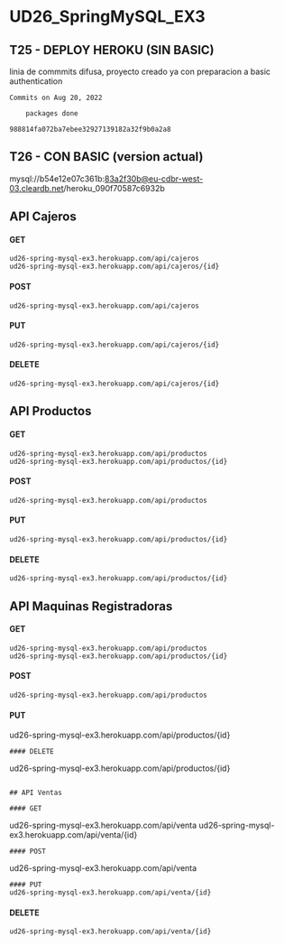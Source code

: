 # UD26_SpringMySQL_EX3

## T25 - DEPLOY HEROKU (SIN BASIC)

linia de commmits difusa, proyecto creado ya con preparacion a basic authentication

```
Commits on Aug 20, 2022

    packages done 

988814fa072ba7ebee32927139182a32f9b0a2a8
```

## T26 - CON BASIC (version actual)

mysql://b54e12e07c361b:83a2f30b@eu-cdbr-west-03.cleardb.net/heroku_090f70587c6932b

## API Cajeros

#### GET
```
ud26-spring-mysql-ex3.herokuapp.com/api/cajeros
ud26-spring-mysql-ex3.herokuapp.com/api/cajeros/{id}
```
#### POST
```
ud26-spring-mysql-ex3.herokuapp.com/api/cajeros
```
#### PUT
```
ud26-spring-mysql-ex3.herokuapp.com/api/cajeros/{id}
```
#### DELETE
```
ud26-spring-mysql-ex3.herokuapp.com/api/cajeros/{id}
```

## API Productos

#### GET
```
ud26-spring-mysql-ex3.herokuapp.com/api/productos
ud26-spring-mysql-ex3.herokuapp.com/api/productos/{id}
```
#### POST
```
ud26-spring-mysql-ex3.herokuapp.com/api/productos
```
#### PUT
```
ud26-spring-mysql-ex3.herokuapp.com/api/productos/{id}
```
#### DELETE
```
ud26-spring-mysql-ex3.herokuapp.com/api/productos/{id}
```

## API Maquinas Registradoras

#### GET
```
ud26-spring-mysql-ex3.herokuapp.com/api/productos
ud26-spring-mysql-ex3.herokuapp.com/api/productos/{id}
```
#### POST
```
ud26-spring-mysql-ex3.herokuapp.com/api/productos
```
#### PUT
ud26-spring-mysql-ex3.herokuapp.com/api/productos/{id}
```
#### DELETE
```
ud26-spring-mysql-ex3.herokuapp.com/api/productos/{id}
```

## API Ventas

#### GET
```
ud26-spring-mysql-ex3.herokuapp.com/api/venta
ud26-spring-mysql-ex3.herokuapp.com/api/venta/{id}
```
#### POST
```
ud26-spring-mysql-ex3.herokuapp.com/api/venta
```
#### PUT
ud26-spring-mysql-ex3.herokuapp.com/api/venta/{id}
```
#### DELETE
```
ud26-spring-mysql-ex3.herokuapp.com/api/venta/{id}
```
